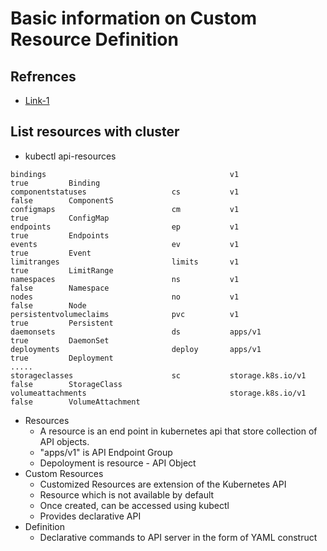 # Basic information on Custom Resource Definition

## Refrences
* [Link-1](https://www.youtube.com/watch?v=u1X5Rf7fWwM)

## List resources with cluster
* kubectl api-resources
```
bindings                                         v1                                true         Binding
componentstatuses                   cs           v1                                false        ComponentS
configmaps                          cm           v1                                true         ConfigMap
endpoints                           ep           v1                                true         Endpoints
events                              ev           v1                                true         Event
limitranges                         limits       v1                                true         LimitRange
namespaces                          ns           v1                                false        Namespace
nodes                               no           v1                                false        Node
persistentvolumeclaims              pvc          v1                                true         Persistent
daemonsets                          ds           apps/v1                           true         DaemonSet
deployments                         deploy       apps/v1                           true         Deployment
.....
storageclasses                      sc           storage.k8s.io/v1                 false        StorageClass
volumeattachments                                storage.k8s.io/v1                 false        VolumeAttachment
```
* Resources
  - A resource is an end point in kubernetes api that store collection of API objects.
  - "apps/v1" is API Endpoint Group
  - Depoloyment is resource - API Object
* Custom Resources
  - Customized Resources are extension of the Kubernetes API
  - Resource which is not available by default
  - Once created, can be accessed using kubectl
  - Provides declarative API
* Definition
  - Declarative commands to API server in the form of YAML construct 

